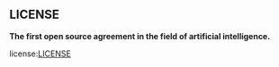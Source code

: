 ## LICENSE
**The first open source agreement in the field of artificial intelligence.**



license:[LICENSE](LICENSE)
